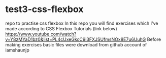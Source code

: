 # test3-css-flexbox
repo to practise css flexbox
In this repo you will find exercises which I've made according to CSS Flexbox Tutorials (link below) 
https://www.youtube.com/watch?v=Y8zMYaD1bz0&list=PL4cUxeGkcC9i3FXJSUfmsNOx8E7u6UuhG
Before making exercises basic files were download from github account of iamshaunjp
